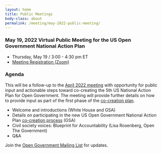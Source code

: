 ```yaml
---
layout: home
title: Public Meetings
body-class: about
permalink: /meeting/may-2022-public-meeting/
---
```


### May 19, 2022 Virtual Public Meeting for the US Open Government National Action Plan

* Thursday, May 19 / 3:00 - 4:30 pm ET
* [Meeting Registration (Zoom)](https://gsa.zoomgov.com/meeting/register/vJIscOqqpjspHLa9RqkGIx0LbnowPjA5Xv4)


### Agenda

This will be a follow-up to the [April 2022 meeting](/meeting/april-2022-public-meeting/) with opportunity for public input and actionable steps toward co-creating the 5th US National Action Plan for Open Government. The meeting will provide further details on how to provide input as part of the first phase of the [co-creation plan](/national-action-plan/co-creation/). 

* Welcome and introductions (White House and GSA)
* Details on participating in the new US Open Government National Action Plan [co-creation process](/national-action-plan/co-creation/) (GSA)
* Civil society voices: Blueprint for Accountability (Lisa Rosenberg, Open The Government)
* Q&A

Join the [Open Government Mailing List](https://groups.google.com/g/us-open-government) for updates. 

